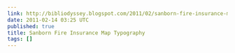 ```yaml
---
link: http://bibliodyssey.blogspot.com/2011/02/sanborn-fire-insurance-map-typography.html
date: 2011-02-14 03:25 UTC
published: true
title: Sanborn Fire Insurance Map Typography
tags: []
---
```



